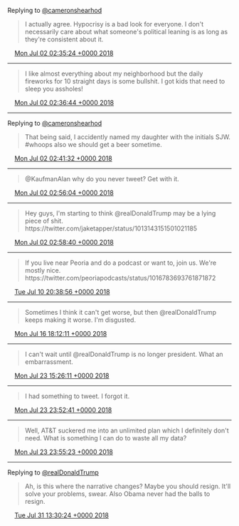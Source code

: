Replying to [@cameronshearhod](https://twitter.com/cameronshearhod/status/1010956739829788677)

> I actually agree\. Hypocrisy is a bad look for everyone\. I don't necessarily care about what someone's political leaning is as long as they're consistent about it\.

<img src="../../media/tweet.ico" width="12" /> [Mon Jul 02 02:35:24 +0000 2018](https://twitter.com/timwasson/status/1013612070108061697)

----

> I like almost everything about my neighborhood but the daily fireworks for 10 straight days is some bullshit\. I got kids that need to sleep you assholes\!

<img src="../../media/tweet.ico" width="12" /> [Mon Jul 02 02:36:44 +0000 2018](https://twitter.com/timwasson/status/1013612405023215617)

----

Replying to [@cameronshearhod](https://twitter.com/timwasson/status/1013612070108061697)

> That being said, I accidently named my daughter with the initials SJW\. \#whoops also we should get a beer sometime\.

<img src="../../media/tweet.ico" width="12" /> [Mon Jul 02 02:41:32 +0000 2018](https://twitter.com/timwasson/status/1013613615449067521)

----

> @KaufmanAlan why do you never tweet? Get with it\.

<img src="../../media/tweet.ico" width="12" /> [Mon Jul 02 02:56:04 +0000 2018](https://twitter.com/timwasson/status/1013617274190737409)

----

> Hey guys, I'm starting to think @realDonaldTrump may be a lying piece of shit\. https://twitter\.com/jaketapper/status/1013143151501021185

<img src="../../media/tweet.ico" width="12" /> [Mon Jul 02 02:58:40 +0000 2018](https://twitter.com/timwasson/status/1013617928229523456)

----

> If you live near Peoria and do a podcast or want to, join us\. We're mostly nice\. https://twitter\.com/peoriapodcasts/status/1016783693761871872

<img src="../../media/tweet.ico" width="12" /> [Tue Jul 10 20:38:56 +0000 2018](https://twitter.com/timwasson/status/1016783855032913920)

----

> Sometimes I think it can't get worse, but then @realDonaldTrump  keeps making it worse\. I'm disgusted\.

<img src="../../media/tweet.ico" width="12" /> [Mon Jul 16 18:12:11 +0000 2018](https://twitter.com/timwasson/status/1018921250121551873)

----

> I can't wait until @realDonaldTrump  is no longer president\. What an embarrassment\.

<img src="../../media/tweet.ico" width="12" /> [Mon Jul 23 15:26:11 +0000 2018](https://twitter.com/timwasson/status/1021416192127496192)

----

> I had something to tweet\. I forgot it\.

<img src="../../media/tweet.ico" width="12" /> [Mon Jul 23 23:52:41 +0000 2018](https://twitter.com/timwasson/status/1021543653855166464)

----

> Well, AT&amp;T suckered me into an unlimited plan which I definitely don't need\. What is something I can do to waste all my data?

<img src="../../media/tweet.ico" width="12" /> [Mon Jul 23 23:55:23 +0000 2018](https://twitter.com/timwasson/status/1021544333357604872)

----

Replying to [@realDonaldTrump](https://twitter.com/realDonaldTrump/status/1024263146008207361)

> Ah, is this where the narrative changes? Maybe you should resign\. It'll solve your problems, swear\. Also Obama never had the balls to resign\.

<img src="../../media/tweet.ico" width="12" /> [Tue Jul 31 13:30:24 +0000 2018](https://twitter.com/timwasson/status/1024286156878430208)